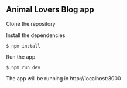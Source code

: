 

## Animal Lovers Blog app

Clone the repository

Install the dependencies

```
$ npm install
```

Run the app

```
$ npm run dev
```

The app will be running in http://localhost:3000

